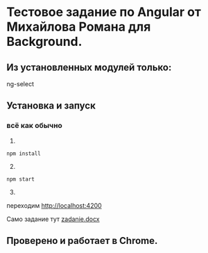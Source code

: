 # Тестовое задание по Angular от Михайлова Романа для Background.

## Из установленных модулей только:
ng-select
## Установка и запуск
### всё как обычно
1)
```
npm install
```
2)
```
npm start
```
3)
переходим [http://localhost:4200](http://localhost:4200)


Само задание тут [zadanie.docx](https://github.com/RomanMiD/background-test/blob/21c205c88deaa9c06fa4ebb03a4398317b26ee9b/zadanie.docx) 

## Проверено и работает в Chrome.
